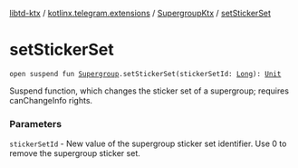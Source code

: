 [libtd-ktx](../../index.md) / [kotlinx.telegram.extensions](../index.md) / [SupergroupKtx](index.md) / [setStickerSet](./set-sticker-set.md)

# setStickerSet

`open suspend fun `[`Supergroup`](https://tdlibx.github.io/td/docs/org/drinkless/td/libcore/telegram/TdApi/Supergroup.html)`.setStickerSet(stickerSetId: `[`Long`](https://kotlinlang.org/api/latest/jvm/stdlib/kotlin/-long/index.html)`): `[`Unit`](https://kotlinlang.org/api/latest/jvm/stdlib/kotlin/-unit/index.html)

Suspend function, which changes the sticker set of a supergroup; requires canChangeInfo rights.

### Parameters

`stickerSetId` - New value of the supergroup sticker set identifier. Use 0 to remove the
supergroup sticker set.